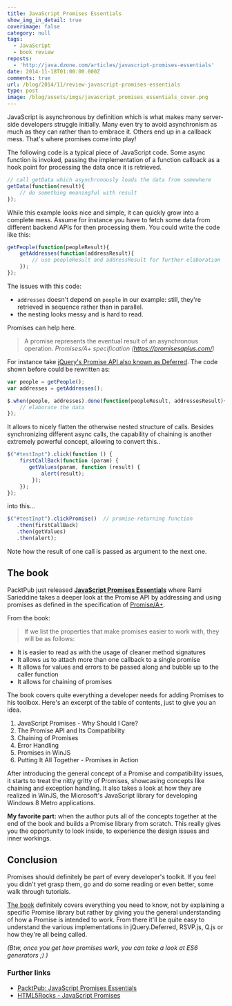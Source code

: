 ```yaml
---
title: JavaScript Promises Essentials
show_img_in_detail: true
coverimage: false
category: null
tags:
  - JavaScript
  - book review
reposts:
  - 'http://java.dzone.com/articles/javascript-promises-essentials'
date: 2014-11-18T01:00:00.000Z
comments: true
url: /blog/2014/11/review-javascript-promises-essentials
type: post
image: /blog/assets/imgs/javascript_promises_essentials_cover.png
---
```


JavaScript is asynchronous by definition which is what makes many server-side developers struggle initially. Many even try to avoid asynchronism as much as they can rather than to embrace it. Others end up in a callback mess. That's where promises come into play!

The following code is a typical piece of JavaScript code. Some async function is invoked, passing the implementation of a function callback as a hook point for processing the data once it is retrieved.

```javascript
// call getData which asynchronously loads the data from somewhere
getData(function(result){
    // do something meaningful with result
});
```

While this example looks nice and simple, it can quickly grow into a complete mess. Assume for instance you have to fetch some data from different backend APIs for then processing them. You could write the code like this:

```javascript
getPeople(function(peopleResult){
    getAddresses(function(addressResult){
        // use peopleResult and addressResult for further elaboration
    });
});
```

The issues with this code:

- `addresses` doesn't depend on `people` in our example: still, they're retrieved in sequence rather than in parallel.
- the nesting looks messy and is hard to read.

Promises can help here.

> A promise represents the eventual result of an asynchronous operation. <cite>Promises/A+ specification (https://promisesaplus.com/)</cite>

For instance take [jQuery's Promise API also known as Deferred](http://api.jquery.com/jquery.deferred/). The code shown before could be rewritten as:

```javascript
var people = getPeople();
var addresses = getAddresses();

$.when(people, addresses).done(function(peopleResult, addressesResult){
    // elaborate the data
});
```

It allows to nicely flatten the otherwise nested structure of calls. Besides synchronizing different async calls, the capability of chaining is another extremely powerful concept, allowing to convert this..

```javascript
$("#testInpt").click(function () {
    firstCallBack(function (param) {
       getValues(param, function (result) {
           alert(result);
        }); 
    });
});
```

into this...

```javascript
$("#testInpt").clickPromise()  // promise-returning function
   .then(firstCallBack)
   .then(getValues)
   .then(alert);
```

Note how the result of one call is passed as argument to the next one.

## The book

PacktPub just released **[JavaScript Promises Essentials](http://bit.ly/1tVPjOT)** where Rami Sarieddine takes a deeper look at the Promise API by addressing and using promises as defined in the specification of [Promise/A+](http://promisesaplus.com).

From the book: 

> If we list the properties that make promises easier to work with, they will be as follows:
>
- It is easier to read as with the usage of cleaner method signatures
- It allows us to attach more than one callback to a single promise
- It allows for values and errors to be passed along and bubble up to the caller function
- It allows for chaining of promises

The book covers quite everything a developer needs for adding Promises to his toolbox. Here's an excerpt of the table of contents, just to give you an idea.

1. JavaScript Promises - Why Should I Care?
1. The Promise API and Its Compatibility
1. Chaining of Promises
1. Error Handling
1. Promises in WinJS
1. Putting It All Together - Promises in Action

After introducing the general concept of a Promise and compatibility issues, it starts to treat the nitty gritty of Promises, showcasing concepts like chaining and exception handling. It also takes a look at how they are realized in WinJS, the Microsoft's JavaScript library for developing Windows 8 Metro applications.

**My favorite part:** when the author puts all of the concepts together at the end of the book and builds a Promise library from scratch. This really gives you the opportunity to look inside, to experience the design issues and inner workings.

## Conclusion

Promises should definitely be part of every developer's toolkit. If you feel you didn't yet grasp them, go and do some reading or even better, some walk through tutorials. 

[The book](http://bit.ly/1tVPjOT) definitely covers everything you need to know, not by explaining a specific Promise library but rather by giving you the general understanding of how a Promise is intended to work. From there it'll be quite easy to understand the various implementations in jQuery.Deferred, RSVP.js, Q.js or how they're all being called.

_(Btw, once you get how promises work, you can take a look at ES6 generators ;) )_

### Further links

- [PacktPub: JavaScript Promises Essentials](http://bit.ly/1tVPjOT)
- [HTML5Rocks - JavaScript Promises](http://www.html5rocks.com/en/tutorials/es6/promises/)


